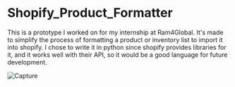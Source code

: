 # Shopify_Product_Formatter

This is a prototype I worked on for my internship at Ram4Global. 
It's made to simplify the process of formatting a product or inventory list to
import it into shopify. I chose to write it in python since shopify provides
libraries for it, and it works well with their API, so it would be a good 
language for future development.

![Capture](https://user-images.githubusercontent.com/72235620/190300641-8a7b0b64-2107-40bf-a106-e115f19062b5.PNG)
